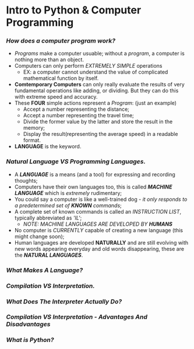 # Intro to Python & Computer Programming

### *How does a computer program work?*
- *Programs* make a computer usuable; without a *program*, a computer is nothing more than an object.
- Computers can only perform *EXTREMELY SIMPLE* operations
  - EX: a computer cannot understand the value of complicated mathematical function by itself.
- **Comtemporary Computers** can only really evaluate the results of very fundamental operations like adding, or dividing. But they can do this with extreme speed and accuracy.
- These **FOUR** simple actions represent a *Program*: (just an example)
  - Accept a number representing the distance;
  - Accept a number representing the travel time;
  - Divide the former value by the latter and store the result in the memory;
  - Display the result(representing the average speed) in a readable format.
- **LANGUAGE** is the keyword.

### *Natural Language VS Programming Languages.*
- A ***LANGUAGE*** is a means (and a tool) for expressing and recording thoughts;
- Computers have their own languages too, this is called ***MACHINE LANGUAGE*** which is *extremely* rudimentary;
- You could say a computer is like a well-trained dog - *it only responds to a predetermined set of **KNOWN** commands*;
- A complete set of known commands is called an *INSTRUCTION LIST*, typically abbreviated as *'IL'*;
  - *NOTE: MACHINE LANGUAGES ARE DEVELOPED BY **HUMANS***
- No computer is *CURRENTLY* capable of creating a new language (this might change soon);
- Human languages are developed **NATURALLY** and are still evolving with new words appearing everyday and old words disappearing, these are the ***NATURAL LANGUAGES***.

### *What Makes A Language?*

### *Compilation VS Interpretation.*

### *What Does The Interpreter Actually Do?*

### *Compilation VS Interpretation - Advantages And Disadvantages*

### *What is Python?*

### 
